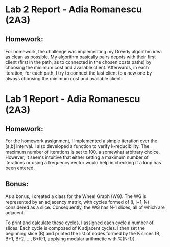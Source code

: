 # Lab 2 Report - Adia Romanescu (2A3)

## Homework:
For homework, the challenge was implementing my Greedy algorithm idea as clean as possible. My algorithm basically pairs depots with their first client (first in the path, as to connected in the chosen costs paths) by choosing the minimum cost and available client. Afterwards, in each iteration, for each path, I try to connect the last client to a new one by always choosing the minimum cost and available client.

# Lab 1 Report - Adia Romanescu (2A3)

## Homework:
For the homework assignment, I implemented a simple iteration over the [a,b] interval. I also developed a function to verify k-reducibility. The maximum number of iterations is set to 100, a somewhat arbitrary choice. However, it seems intuitive that either setting a maximum number of iterations or using a frequency vector would help in checking if a loop has been entered.

## Bonus:

As a bonus, I created a class for the Wheel Graph (WG). The WG is represented by an adjacency matrix, with cycles formed of (i, i+1, N) considered as a slice. Consequently, the WG has N-1 slices, all of which are adjacent. 

To print and calculate these cycles, I assigned each cycle a number of slices. Each cycle is composed of K adjacent cycles. I then set the beginning slice (B) and printed the list of nodes formed by the K slices (B, B+1, B+2, ..., B+K-1, applying modular arithmetic with %(N-1)).
